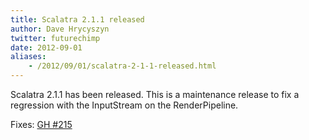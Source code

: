 ```yaml
---
title: Scalatra 2.1.1 released
author: Dave Hrycyszyn
twitter: futurechimp
date: 2012-09-01
aliases:
    - /2012/09/01/scalatra-2-1-1-released.html
---
```


Scalatra 2.1.1 has been released. This is a maintenance release to fix a
regression with the InputStream on the RenderPipeline.

Fixes: [GH #215](https://github.com/scalatra/scalatra/issues/215)

